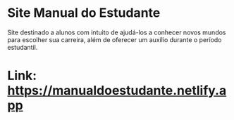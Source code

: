 # Site Manual do Estudante

Site destinado a alunos com intuito de ajudá-los a conhecer novos mundos para escolher sua carreira, além de oferecer um auxílio durante o período estudantil.

# Link: https://manualdoestudante.netlify.app
